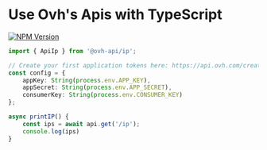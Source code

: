 # Use Ovh's Apis with TypeScript

[![NPM Version](https://img.shields.io/npm/v/@ovh-api/common.svg?style=flat)](https://www.npmjs.org/package/@ovh-api/)

```typescript
import { ApiIp } from '@ovh-api/ip';

// Create your first application tokens here: https://api.ovh.com/createToken/?GET=/me
const config = {
    appKey: String(process.env.APP_KEY),
    appSecret: String(process.env.APP_SECRET),
    consumerKey: String(process.env.CONSUMER_KEY)
};

async printIP() {
    const ips = await api.get('/ip');
    console.log(ips)
}
```


